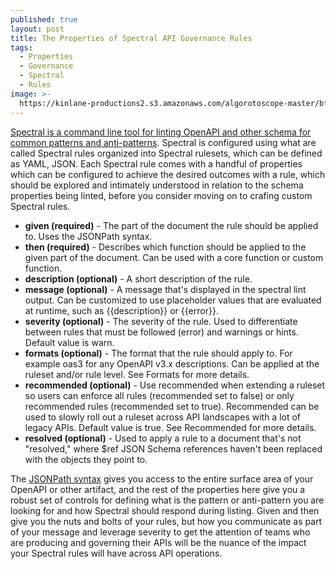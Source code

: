 ```yaml
---
published: true
layout: post
title: The Properties of Spectral API Governance Rules
tags:
  - Properties
  - Governance
  - Spectral
  - Rules
image: >-
  https://kinlane-productions2.s3.amazonaws.com/algorotoscope-master/bf-skinner-statue-supreme-court.jpg
---
```

[Spectral is a command line tool for linting OpenAPI and other schema for common patterns and anti-patterns](https://standards.apievangelist.com/store/spectral/). Spectral is configured using what are called Spectral rules organized into Spectral rulesets, which can be defined as YAML, JSON. Each Spectral rule comes with a handful of properties which can be configured to achieve the desired outcomes with a rule, which should be explored and intimately understood in relation to the schema properties being linted, before you consider moving on to crafing custom Spectral rules.

- **given (required)** - The part of the document the rule should be applied to. Uses the JSONPath syntax.
- **then (required)** - Describes which function should be applied to the given part of the document. Can be used with a core function or custom function.
- **description (optional)** - A short description of the rule.
- **message (optional)** - A message that's displayed in the spectral lint output. Can be customized to use placeholder values that are evaluated at runtime, such as {{description}} or {{error}}.
- **severity (optional)** - The severity of the rule. Used to differentiate between rules that must be followed (error) and warnings or hints. Default value is warn.
- **formats (optional)** - The format that the rule should apply to. For example oas3 for any OpenAPI v3.x descriptions. Can be applied at the ruleset and/or rule level. See Formats for more details.
- **recommended (optional)** - Use recommended when extending a ruleset so users can enforce all rules (recommended set to false) or only recommended rules (recommended set to true). Recommended can be used to slowly roll out a ruleset across API landscapes with a lot of legacy APIs. Default value is true. See Recommended for more details.
- **resolved (optional)** - Used to apply a rule to a document that's not "resolved," where $ref JSON Schema references haven't been replaced with the objects they point to.

The [JSONPath syntax](https://standards.apievangelist.com/store/jsonpath) gives you access to the entire surface area of your OpenAPI or other artifact, and the rest of the properties here give you a robust set of controls for defining what is the pattern or anti-pattern you are looking for and how Spectral should respond during listing. Given and then give you the nuts and bolts of your rules, but how you communicate as part of your message and leverage severity to get the attention of teams who are producing and governing their APIs will be the nuance of the impact your Spectral rules will have across API operations.



